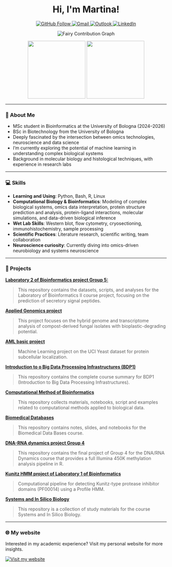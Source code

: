 <h1 align="center">Hi, I'm Martina! </h1>

<p align="center">
  <a href="https://github.com/Martinaa1408" target="_blank">
    <img src="https://img.shields.io/github/followers/Martinaa1408?label=Follow&style=social" alt="GitHub Follow">
  </a>
  <a href="mailto:marty.castellucci@gmail.com" target="_blank">
    <img src="https://img.shields.io/badge/Gmail-Contact-red?style=flat&logo=gmail&logoColor=white" alt="Gmail">
  </a>
  <a href="mailto:martina.castellucci@studio.unibo.it" target="_blank">
    <img src="https://img.shields.io/badge/Outlook-Email-blue?logo=microsoft-outlook&logoColor=white" alt="Outlook">
  </a>
  <a href="https://www.linkedin.com/in/martina-castellucci-45b120298/" target="_blank">
    <img src="https://img.shields.io/badge/LinkedIn-Connect-blue?logo=linkedin&logoColor=white" alt="LinkedIn">
  </a>
</p>

<p align="center">
  <img src="https://raw.githubusercontent.com/Martinaa1408/Martinaa1408/output/fairy-contribution-graph.svg" alt="Fairy Contribution Graph"/>
</p>

</p>

<p align="center">
  <img src="https://github-readme-stats.vercel.app/api?username=Martinaa1408&show_icons=true&theme=tokyonight&include_all_commits=true&count_private=true&rank_icon=github&title_color=ffffff&text_color=ffffff&icon_color=ffffff" height="180em"/>
  <img src="https://github-readme-stats.vercel.app/api/top-langs/?username=Martinaa1408&layout=compact&langs_count=8&theme=tokyonight&title_color=ffffff&text_color=ffffff&icon_color=ffffff" height="180em"/>
</p>




<!--START_SECTION:waka-->
<!--END_SECTION:waka-->

---

### 👤 About Me

- MSc student in Bioinformatics at the University of Bologna (2024–2026)  
- BSc in Biotechnology from the University of Bologna 
- Deeply fascinated by the intersection between omics technologies, neuroscience and data science  
- I’m currently exploring the potential of machine learning in understanding complex biological systems  
- Background in molecular biology and histological techniques, with experience in research labs

---

### 💻 Skills

- **Learning and Using**: Python, Bash, R, Linux  
- **Computational Biology & Bioinformatics**: Modeling of complex biological systems, omics data interpretation, protein structure prediction and analysis, 
    protein-ligand interactions, molecular simulations, and data-driven biological inference  
- **Wet Lab Skills**: Western blot, flow cytometry, cryosectioning, immunohistochemistry, sample processing  
- **Scientific Practices**: Literature research, scientific writing, team collaboration  
- **Neuroscience curiosity**: Currently diving into omics-driven neurobiology and systems neuroscience

---

### 📂 Projects

**[Laboratory 2 of Bioinformatics project Group 5:](https://github.com/Martinaa1408/LB2_project_Group_5)**
> This repository contains the datasets, scripts, and analyses for the Laboratory of Bioinformatics II course project, focusing on the prediction of secretory signal peptides.

**[Applied Genomics project](https://github.com/Martinaa1408/AG_project)**
> This project focuses on the hybrid genome and transcriptome analysis of compost-derived fungal isolates with bioplastic-degrading potential. 

**[AML basic project](https://github.com/Martinaa1408/ML_basic_project)**
> Machine Learning project on the UCI Yeast dataset for protein subcellular localization. 

**[Introduction to o Big Data Processing Infrastructures (BDP1)](https://github.com/Martinaa1408/Introduction-to-Infrastructures)**
> This repository contains the complete course summary for BDP1 (Introduction to Big Data Processing Infrastructures). 

**[Computational Method of Bioinformatics](https://github.com/Martinaa1408/Computational_Method)**
> This repository collects materials, notebooks, script and examples related to computational methods applied to biological data. 

**[Biomedical Databases](https://github.com/Martinaa1408/BDB)**
> This repository contains notes, slides, and notebooks for the Biomedical Data Bases course.

**[DNA-RNA dynamics project Group 4](https://github.com/Martinaa1408/DNARNA_Group4)**
> This repository contains the final project of Group 4 for the DNA/RNA Dynamics course that provides a full Illumina 450K methylation analysis pipeline in R.

**[Kunitz HMM project of Laboratory 1 of Bioinformatics](https://github.com/Martinaa1408/Kunitz_HMM_project)**
> Computational pipeline for detecting Kunitz-type protease inhibitor domains (PF00014) using a Profile HMM.

**[Systems and In Silico Biology](https://github.com/Martinaa1408/Systems-and-In-Silico-Biology)**
> This repository is a collection of study materials for the course Systems and In Silico Biology.

---

### 🌐 My website

Interested in my academic experience? Visit my personal website for more insights.

[![Visit my website](https://img.shields.io/badge/Visit%20my%20website-martinaa1408.github.io-purple?logo=google-chrome&logoColor=white)](https://martinaa1408.github.io)




